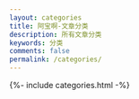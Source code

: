```yaml
---
layout: categories
title: 阿宝啊-文章分类
description: 所有文章分类
keywords: 分类
comments: false
permalink: /categories/
---
```


<div >
{%- include categories.html -%}
</div>	


